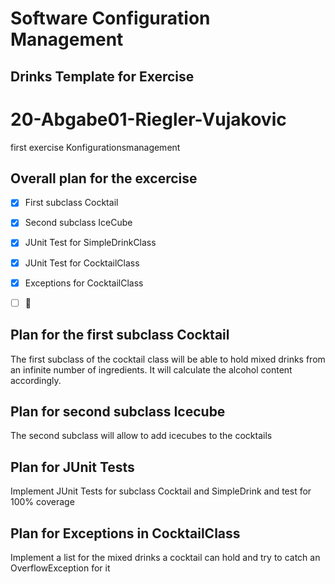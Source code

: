 # Software Configuration Management #

## Drinks Template for Exercise ###

# 20-Abgabe01-Riegler-Vujakovic
first exercise Konfigurationsmanagement

## Overall plan for the excercise

- [x] First subclass Cocktail
- [x] Second subclass IceCube
- [x] JUnit Test for SimpleDrinkClass
- [X] JUnit Test for CocktailClass
- [X] Exceptions for CocktailClass
- [ ] :partying_face:


## Plan for the first subclass Cocktail

The first subclass of the cocktail class will be able to hold 
mixed drinks from an infinite number of ingredients. 
It will calculate the alcohol content accordingly.

## Plan for second subclass Icecube

The second subclass will allow to add icecubes to the cocktails

## Plan for JUnit Tests

Implement JUnit Tests for subclass Cocktail and SimpleDrink and test for 100% coverage

## Plan for Exceptions in CocktailClass

Implement a list for the mixed drinks a cocktail can hold and try to catch an OverflowException for it
